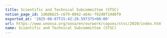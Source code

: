 ```yaml
---
title: Scientific and Technical Subcommittee (STSC)
notion_page_id: 1d6d6625-c679-8042-a64c-f92d0f19d8f9
exported_at: '2025-08-07T15:42:29.597375+00:00'
url: https://www.unoosa.org/oosa/en/ourwork/copuos/stsc/2020/index.html
name: Scientific and Technical Subcommittee (STSC)
---
```


